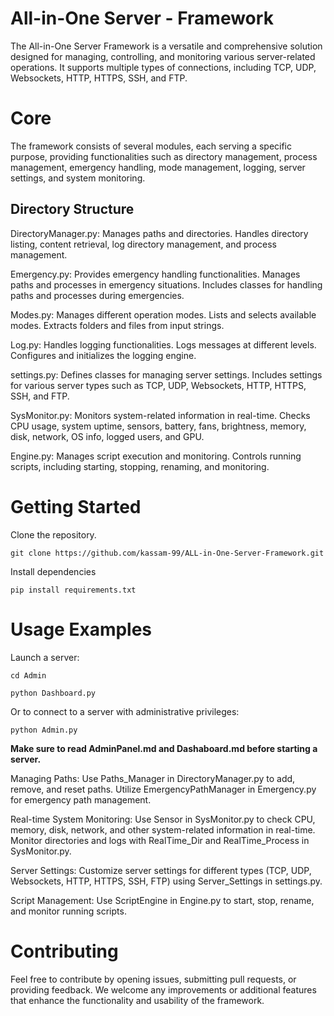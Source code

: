 # All-in-One Server -  Framework 

The All-in-One Server Framework is a versatile and comprehensive solution designed for managing, controlling, and monitoring various server-related operations. It supports multiple types of connections, including TCP, UDP, Websockets, HTTP, HTTPS, SSH, and FTP.

# Core
The framework consists of several modules, each serving a specific purpose, providing functionalities such as directory management, process management, emergency handling, mode management, logging, server settings, and system monitoring.

## Directory Structure

DirectoryManager.py:
    Manages paths and directories.
    Handles directory listing, content retrieval, log directory management, and process management.

Emergency.py:
    Provides emergency handling functionalities.
    Manages paths and processes in emergency situations.
    Includes classes for handling paths and processes during emergencies.

Modes.py:
    Manages different operation modes.
    Lists and selects available modes.
    Extracts folders and files from input strings.

Log.py:
    Handles logging functionalities.
    Logs messages at different levels.
    Configures and initializes the logging engine.

settings.py:
    Defines classes for managing server settings.
    Includes settings for various server types such as TCP, UDP, Websockets, HTTP, HTTPS, SSH, and FTP.

SysMonitor.py:
    Monitors system-related information in real-time.
    Checks CPU usage, system uptime, sensors, battery, fans, brightness, memory, disk, network, OS info, logged users, and GPU.

Engine.py:
    Manages script execution and monitoring.
    Controls running scripts, including starting, stopping, renaming, and monitoring.

# Getting Started

Clone the repository.
    
    git clone https://github.com/kassam-99/ALL-in-One-Server-Framework.git


Install dependencies

    pip install requirements.txt


# Usage Examples

Launch a server:

    cd Admin

    python Dashboard.py

Or to connect to a server with administrative privileges:

    python Admin.py

<b>
Make sure to read AdminPanel.md and Dashaboard.md before starting a server.
    
</b>

Managing Paths:
    Use Paths_Manager in DirectoryManager.py to add, remove, and reset paths.
    Utilize EmergencyPathManager in Emergency.py for emergency path management.

Real-time System Monitoring:
    Use Sensor in SysMonitor.py to check CPU, memory, disk, network, and other system-related information in real-time.
    Monitor directories and logs with RealTime_Dir and RealTime_Process in SysMonitor.py.

Server Settings:
    Customize server settings for different types (TCP, UDP, Websockets, HTTP, HTTPS, SSH, FTP) using Server_Settings in settings.py.

Script Management:
    Use ScriptEngine in Engine.py to start, stop, rename, and monitor running scripts.

# Contributing

Feel free to contribute by opening issues, submitting pull requests, or providing feedback. We welcome any improvements or additional features that enhance the functionality and usability of the framework.
